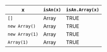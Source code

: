 x                | `isAn(x)`   | `isAn.Array(x)`  
-----------------|-------------|------------------
`[]`             | Array       | TRUE             
`new Array()`    | Array       | TRUE             
`new Array(1)`   | Array       | TRUE             
`Array(1)`       | Array       | TRUE